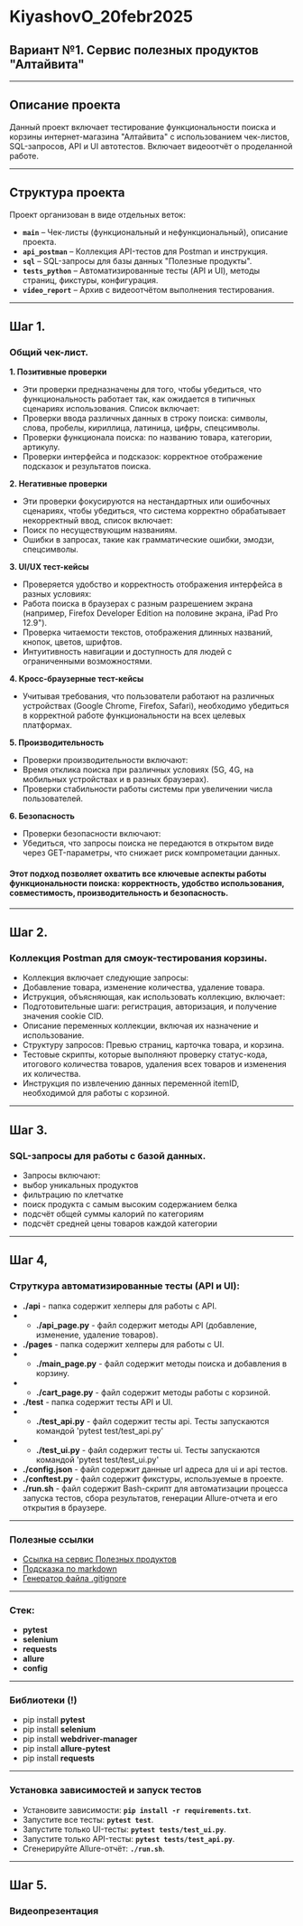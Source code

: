 # KiyashovO_20febr2025

## Вариант №1. Сервис полезных продуктов "Алтайвита"

---

##  Описание проекта
Данный проект включает тестирование функциональности поиска и корзины интернет-магазина "Алтайвита" с использованием чек-листов, SQL-запросов, API и UI автотестов. Включает видеоотчёт о проделанной работе.

---

##  Структура проекта

Проект организован в виде отдельных веток:

- **`main`** – Чек-листы (функциональный и нефункциональный), описание проекта.
- **`api_postman`** – Коллекция API-тестов для Postman и инструкция.
- **`sql`** – SQL-запросы для базы данных "Полезные продукты".
- **`tests_python`** – Автоматизированные тесты (API и UI), методы страниц, фикстуры, конфигурация.
- **`video_report`** – Архив с видеоотчётом выполнения тестирования.

---

## Шаг 1.
### Общий чек-лист.
 **1. Позитивные проверки**
- Эти проверки предназначены для того, чтобы убедиться, что функциональность работает так, как ожидается в типичных сценариях использования.
 Список включает:
- Проверки ввода различных данных в строку поиска: символы, слова, пробелы, кириллица, латиница, цифры, спецсимволы.
- Проверки функционала поиска: по названию товара, категории, артикулу. 
- Проверки интерфейса и подсказок: корректное отображение подсказок и результатов поиска.
  
**2. Негативные проверки**
- Эти проверки фокусируются на нестандартных или ошибочных сценариях, чтобы убедиться, что система корректно обрабатывает некорректный ввод,
список включает:
- Поиск по несуществующим названиям.
- Ошибки в запросах, такие как грамматические ошибки, эмодзи, спецсимволы.
  

 **3. UI/UX тест-кейсы**
- Проверяется удобство и корректность отображения интерфейса в разных условиях:
- Работа поиска в браузерах с разным разрешением экрана (например, Firefox Developer Edition на половине экрана, iPad Pro 12.9").
- Проверка читаемости текстов, отображения длинных названий, кнопок, цветов, шрифтов.
- Интуитивность навигации и доступность для людей с ограниченными возможностями.
  
**4. Кросс-браузерные тест-кейсы**
- Учитывая требования, что пользователи работают на различных устройствах (Google Chrome, Firefox, Safari), необходимо убедиться в корректной работе функциональности на всех целевых платформах.
  
**5. Производительность**
- Проверки производительности включают:
- Время отклика поиска при различных условиях (5G, 4G, на мобильных устройствах и в разных браузерах).
- Проверки стабильности работы системы при увеличении числа пользователей.
  
**6. Безопасность**
- Проверки безопасности включают:
- Убедиться, что запросы поиска не передаются в открытом виде через GET-параметры, что снижает риск компрометации данных.
  
#### Этот подход позволяет охватить все ключевые аспекты работы функциональности поиска: корректность, удобство использования, совместимость, производительность и безопасность.

---

## Шаг 2.
### Коллекция Postman для смоук-тестирования корзины.
- Коллекция включает следующие запросы:
- Добавление товара, изменение количества, удаление товара.
- Иструкция, объясняющая, как использовать коллекцию, включает:
- Подготовительные шаги: регистрация, авторизация, и получение значения cookie CID.
- Описание переменных коллекции, включая их назначение и использование.
- Структуру запросов: Превью страниц, карточка товара, и корзина.
- Тестовые скрипты, которые выполняют проверку статус-кода, итогового количества товаров, удаления всех товаров и изменения их количества.
- Инструкция по извлечению данных переменной itemID, необходимой для работы с корзиной.

---

## Шаг 3.
### SQL-запросы для работы с базой данных.
- Запросы включают:
- выбор уникальных продуктов
- фильтрацию по клетчатке
- поиск продукта с самым высоким содержанием белка
- подсчёт общей суммы калорий по категориям
- подсчёт средней цены товаров каждой категории

---

## Шаг 4,
### Струткура автоматизированные тесты (API и UI):
- **./api** - папка содержит хелперы для работы с API.
- - **./api_page.py** - файл содержит методы API (добавление, изменение, удаление товаров).
- **./pages** - папка содержит хелперы для работы с UI.
- - **./main_page.py** - файл содержит методы поиска и добавления в корзину.
- - **./cart_page.py** - файл содержит методы работы с корзиной.
- **./test** - папка содержит тесты API и UI.
- - **./test_api.py** - файл содержит тесты api. Тесты запускаются командой 'pytest test/test_api.py'
- - **./test_ui.py** - файл содержит тесты ui. Тесты запускаются командой 'pytest test/test_ui.py'
- **./config.json** - файл содержит данные url адреса для ui и api тестов.
- **./conftest.py** - файл содержит фикстуры, используемые в проекте.
- **./run.sh** - файл содержит Bash-скрипт для автоматизации процесса запуска тестов, сбора результатов, генерации Allure-отчета и его открытия в браузере.

---

### Полезные ссылки
- [Ссылка на сервис Полезных продуктов](https://altaivita.ru/)
- [Подсказка по markdown](https://www.markdownguide.org/basic-syntax/)
- [Генератор файла .gitignore](https://www.toptal.com/developers/gitignore)

---

### Стек:
- **pytest**
- **selenium**
- **requests**
- **allure**
- **config**
 
---

### Библиотеки (!)
- pip install **pytest**
- pip install **selenium**
- pip install **webdriver-manager** 
- pip install **allure-pytest**
- pip install **requests**

---

### Установка зависимостей и запуск тестов
- Установите зависимости: **`pip install -r requirements.txt`**.
- Запустите все тесты: **`pytest test`**.
- Запустите только UI-тесты: **`pytest tests/test_ui.py`**.
- Запустите только API-тесты: **`pytest tests/test_api.py`**.
- Сгенерируйте Allure-отчёт: **`./run.sh`**.

---

## Шаг 5.
### Видеопрезентация






